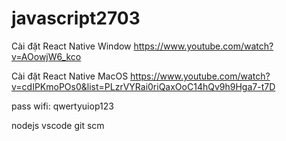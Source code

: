 # javascript2703

Cài đặt React Native Window
https://www.youtube.com/watch?v=AOowjW6_kco

Cài đặt React Native MacOS
https://www.youtube.com/watch?v=cdIPKmoPOs0&list=PLzrVYRai0riQaxOoC14hQv9h9Hga7-t7D

pass wifi: qwertyuiop123

nodejs
vscode
git scm

